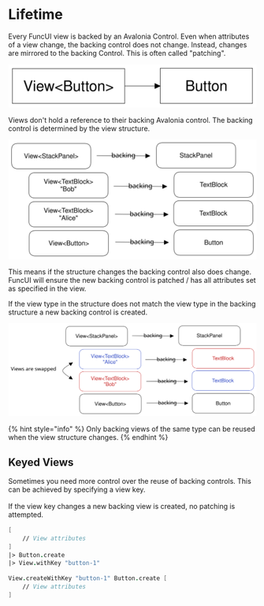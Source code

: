 # Lifetime

Every FuncUI view is backed by an Avalonia Control. Even when attributes of a view change, the backing control does not change. Instead, changes are mirrored to the backing Control. This is often called "patching".

<img src="../.gitbook/assets/file.excalidraw.svg" alt="" class="gitbook-drawing">

Views don't hold a reference to their backing Avalonia control. The backing control is determined by the view structure.&#x20;

<img src="../.gitbook/assets/file.excalidraw (1).svg" alt="" class="gitbook-drawing">

This means if the structure changes the backing control also does change. FuncUI will ensure the new backing control is patched / has all attributes set as specified in the view.

If the view type in the structure does not match the view type in the backing structure a new backing control is created.

<img src="../.gitbook/assets/file.excalidraw (2).svg" alt="" class="gitbook-drawing">

{% hint style="info" %}
Only backing views of the same type can be reused when the view structure changes.
{% endhint %}

## Keyed Views

Sometimes you need more control over the reuse of backing controls. This can be achieved by specifying a view key.\
\
If the view key changes a new backing view is created, no patching is attempted.&#x20;

```fsharp
[ 
    // View attributes
]
|> Button.create
|> View.withKey "button-1"
```

```fsharp
View.createWithKey "button-1" Button.create [
    // View attributes
]
```
